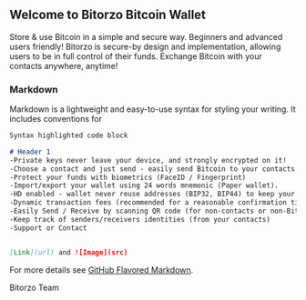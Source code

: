 ## Welcome to Bitorzo Bitcoin Wallet

Store & use Bitcoin in a simple and secure way. Beginners and advanced users friendly! Bitorzo is secure-by design and implementation, allowing users to be in full control of their funds. Exchange Bitcoin with your contacts anywhere, anytime!


### Markdown

Markdown is a lightweight and easy-to-use syntax for styling your writing. It includes conventions for

```markdown
Syntax highlighted code block

# Header 1
-Private keys never leave your device, and strongly encrypted on it!
-Choose a contact and just send - easily send Bitcoin to your contacts with Bitorzo, can be done anywhere and anytime without scanning any QR codes or sending addresses.
-Protect your funds with biometrics (FaceID / Fingerprint)
-Import/export your wallet using 24 words mnemonic (Paper wallet).
-HD enabled - wallet never reuse addresses (BIP32, BIP44) to keep your privacy safe.
-Dynamic transaction fees (recommended for a reasonable confirmation time).
-Easily Send / Receive by scanning QR code (for non-contacts or non-Bitorzo users).
-Keep track of senders/receivers identities (from your contacts)
-Support or Contact


[Link](url) and ![Image](src)
```

For more details see [GitHub Flavored Markdown](https://app.Bitorzo.com ).



Bitorzo Team
